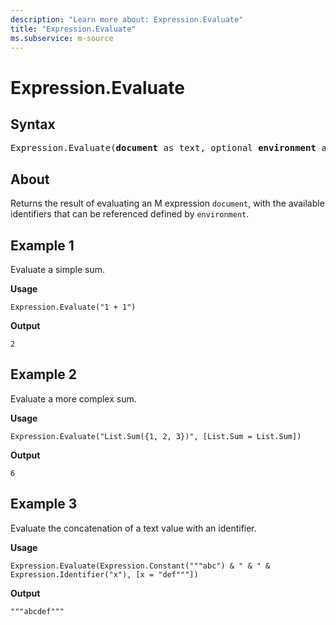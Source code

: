 ```yaml
---
description: "Learn more about: Expression.Evaluate"
title: "Expression.Evaluate"
ms.subservice: m-source
---
```

# Expression.Evaluate

## Syntax

<pre>
Expression.Evaluate(<b>document</b> as text, optional <b>environment</b> as nullable record) as any
</pre>

## About

Returns the result of evaluating an M expression `document`, with the available identifiers that can be referenced defined by `environment`.

## Example 1

Evaluate a simple sum.

**Usage**

```powerquery-m
Expression.Evaluate("1 + 1")
```

**Output**

`2`

## Example 2

Evaluate a more complex sum.

**Usage**

```powerquery-m
Expression.Evaluate("List.Sum({1, 2, 3})", [List.Sum = List.Sum])
```

**Output**

`6`

## Example 3

Evaluate the concatenation of a text value with an identifier.

**Usage**

```powerquery-m
Expression.Evaluate(Expression.Constant("""abc") & " & " & Expression.Identifier("x"), [x = "def"""])
```

**Output**

`"""abcdef"""`
